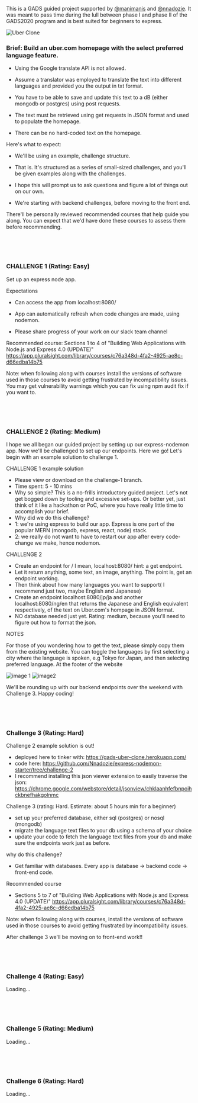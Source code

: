 This is a GADS guided project supported by [@manimanis](https://github.com/manimanis) and [@nnadozie](https://github.com/Nnadozie).
It was meant to pass time during the lull between phase I and phase II of the GADS2020 program and is best suited for beginners to express.

![Uber Clone](https://media.giphy.com/media/iDgizRDKB7Ghgdlbb1/giphy.gif)


### Brief: Build an uber.com homepage with the select preferred language feature.
* Using the Google translate API is not allowed.


* Assume a translator was employed to translate the text into different languages and provided you the output in txt format.


* You have to be able to save and update this text to a dB (either mongodb or postgres) using post requests.


* The text must be retrieved using get requests in JSON format and used to populate the homepage.


* There can be no hard-coded text on the homepage.





Here's what to expect:



* We'll be using an example, challenge structure.


* That is. It's structured as a series of small-sized challenges, and you'll be given examples along with the challenges.


* I hope this will prompt us to ask questions and figure a lot of things out on our own.


* We're starting with backend challenges, before moving to the front end.


There'll be personally reviewed recommended courses that help guide you along. You can expect that we'd have done these courses to assess them before recommending.

<br><br><br>



### CHALLENGE 1 (Rating: Easy)



Set up an express node app.



Expectations


* Can access the app from localhost:8080/
* App can automatically refresh when code changes are made, using nodemon.

* Please share progress of your work on our slack team channel





Recommended course: Sections 1 to 4 of "Building Web Applications with Node.js and Express 4.0 (UPDATE)" https://app.pluralsight.com/library/courses/c76a348d-4fa2-4925-ae8c-d66edba14b75


Note: when following along with courses install the versions of software used in those courses to avoid getting frustrated by incompatibility issues. You may get vulnerability warnings which you can fix using npm audit fix if you want to.



<br><br><br>


### CHALLENGE 2 (Rating: Medium)

I hope we all began our guided project by setting up our express-nodemon app.
Now we'll be challenged to set up our endpoints. Here we go!
Let's begin with an example solution to challenge 1.

CHALLENGE 1 example solution

* Please view or download on the challenge-1 branch.
* Time spent: 5 - 10 mins
* Why so simple? This is a no-frills introductory guided project. Let's not get bogged down by tooling and excessive set-ups. Or better yet, just think of it like a hackathon or PoC, where you have really little time to accomplish your brief.
* Why did we do this challenge?
* 1: we're using express to build our app. Express is one part of the popular MERN (mongodb, express, react, node) stack.
* 2: we really do not want to have to restart our app after every code-change we make, hence nodemon.

CHALLENGE 2

* Create an endpoint for / I mean, localhost:8080/  hint: a get endpoint.
* Let it return anything, some text, an image, anything. The point is, get an endpoint working.
* Then think about how many languages you want to support( I recommend just two, maybe English and Japanese)
* Create an endpoint localhost:8080/jp/ja and another localhost:8080/ng/en that returns the Japanese and English equivalent respectively, of the text on Uber.com's hompage in JSON format.
* NO database needed just yet. Rating: medium, because you'll need to figure out how to format the json.

NOTES

For those of you wondering how to get the text, please simply copy them from the existing website. You can toggle the languages by first selecting a city where the language is spoken, e.g Tokyo for Japan, and then selecting preferred language.
At the footer of the website

![image 1](https://user-images.githubusercontent.com/15310842/89408413-3f55dc80-d718-11ea-9480-cceb645a44a4.png)
![image2](https://user-images.githubusercontent.com/15310842/89408426-44b32700-d718-11ea-85fe-9fcc870bf1cf.png)


We'll be rounding up with our backend endpoints over the weekend with Challenge 3. Happy coding!

<br><br><br>

### Challenge 3 (Rating: Hard)
Challenge 2 example solution is out!
* deployed here to tinker with: https://gads-uber-clone.herokuapp.com/
* code here: https://github.com/Nnadozie/express-nodemon-starter/tree/challenge-2
* I recommend installing this json viewer extension to easily traverse the json: https://chrome.google.com/webstore/detail/jsonview/chklaanhfefbnpoihckbnefhakgolnmc

Challenge 3 (rating: Hard. Estimate: about 5 hours min for a beginner)
* set up your preferred database, either sql (postgres) or nosql (mongodb)
* migrate the language text files to your db using a schema of your choice
* update your code to fetch the language text files from your db and make sure the endpoints work just as before.

why do this challenge?
* Get familiar with databases. Every app is database -> backend code -> front-end code.

Recommended course
* Sections 5 to 7 of "Building Web Applications with Node.js and Express 4.0 (UPDATE)" https://app.pluralsight.com/library/courses/c76a348d-4fa2-4925-ae8c-d66edba14b75

Note: when following along with courses, install the versions of software used in those courses to avoid getting frustrated by incompatibility issues.

After challenge 3 we'll be moving on to front-end work!!

<br><br><br>

### Challenge 4 (Rating: Easy)
Loading...

<br><br><br>

### Challenge 5 (Rating: Medium)
Loading...

<br><br><br>

### Challenge 6 (Rating: Hard)
Loading...



